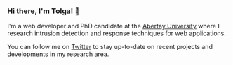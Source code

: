### Hi there, I'm Tolga! 👋

I'm a web developer and PhD candidate at the [Abertay University](https://rke.abertay.ac.uk/en/persons/tolga-%C3%BCnl%C3%BC) where I research intrusion detection and response techniques for web applications. 

You can follow me on [Twitter](https://twitter.com/tolgauedev) to stay up-to-date on recent projects and developments in my research area.

<!--
**tolgadevsec/tolgadevsec** is a ✨ _special_ ✨ repository because its `README.md` (this file) appears on your GitHub profile.

Here are some ideas to get you started:

- 🔭 I’m currently working on ...
- 🌱 I’m currently learning ...
- 👯 I’m looking to collaborate on ...
- 🤔 I’m looking for help with ...
- 💬 Ask me about ...
- 📫 How to reach me: ...
- 😄 Pronouns: ...
- ⚡ Fun fact: ...
-->
